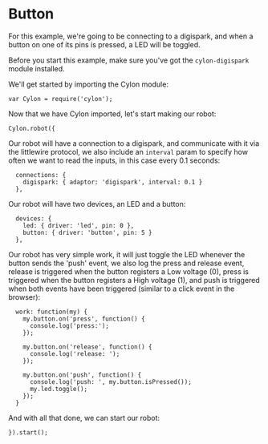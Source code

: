 # Button

For this example, we're going to be connecting to a digispark, and when a button
on one of its pins is pressed, a LED will be toggled.

Before you start this example, make sure you've got the `cylon-digispark` module
installed.

We'll get started by importing the Cylon module:

    var Cylon = require('cylon');

Now that we have Cylon imported, let's start making our robot:

    Cylon.robot({

Our robot will have a connection to a digispark, and communicate with it via the
littlewire protocol, we also include an `interval` param to specify how
often we want to read the inputs, in this case every 0.1 seconds:

      connections: {
        digispark: { adaptor: 'digispark', interval: 0.1 }
      },

Our robot will have two devices, an LED and a button:

      devices: {
        led: { driver: 'led', pin: 0 },
        button: { driver: 'button', pin: 5 }
      },

Our robot has very simple work, it will just toggle the LED whenever the button
sends the 'push' event, we also log the press and release event, release is
triggered when the button registers a Low voltage (0), press is
triggered when the button registers a High voltage (1), and push is
triggered when both events have been triggered (similar to a click event in the browser):

      work: function(my) {
        my.button.on('press', function() {
          console.log('press:');
        });

        my.button.on('release', function() {
          console.log('release: ');
        });

        my.button.on('push', function() {
          console.log('push: ', my.button.isPressed());
          my.led.toggle();
        });
      }

And with all that done, we can start our robot:

    }).start();

